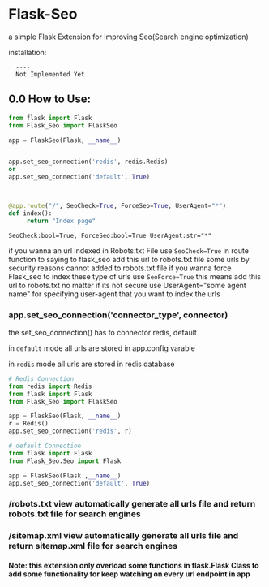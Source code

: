 # Flask-Seo
a simple Flask Extension for Improving Seo(Search engine optimization)



installation:

      ----
      Not Implemented Yet



## 0.0 How to Use:


```python
from flask import Flask
from Flask_Seo import FlaskSeo

app = FlaskSeo(Flask, __name__)


app.set_seo_connection('redis', redis.Redis) 
or
app.set_seo_connection('default', True) 



@app.route("/", SeoCheck=True, ForceSeo=True, UserAgent="*")
def index():
     return "Index page"
```

  
    SeoCheck:bool=True, ForceSeo:bool=True UserAgent:str="*"

if you wanna an url indexed in Robots.txt File use `SeoCheck=True` in route function to saying to flask_seo add this url to robots.txt file
some urls by security reasons cannot added to robots.txt file if you wanna force Flask_seo to index these type of urls use `SeoForce=True` this means
add this url to robots.txt no matter if its not secure
use UserAgent="some agent name" for specifying user-agent that you want to index the urls


### app.set_seo_connection('connector_type',  connector)
the set_seo_connection() has to connector redis, default 

in `default` mode all urls are stored in app.config varable

in `redis` mode all urls are stored in redis database

```python
# Redis Connection
from redis import Redis
from flask import Flask
from Flask_Seo import FlaskSeo

app = FlaskSeo(Flask, __name__)
r = Redis()
app.set_seo_connection('redis', r)
```


``` python
# default Connection
from flask import Flask
from Flask_Seo.Seo import Flask

app = FlaskSeo(Flask ,__name__)
app.set_seo_connection('default', True)
```



### /robots.txt view automatically generate all urls file and return robots.txt file for search engines
### /sitemap.xml view automatically generate all urls file and return sitemap.xml file for search engines


#### Note: this extension only overload some functions in flask.Flask Class to add some functionality for keep watching on every url endpoint in app



  
